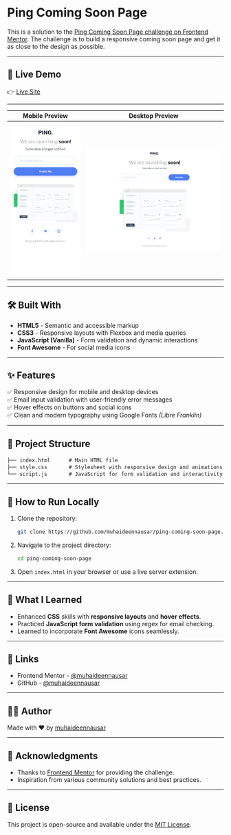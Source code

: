 # Ping Coming Soon Page

This is a solution to the [Ping Coming Soon Page challenge on Frontend Mentor](https://www.frontendmentor.io/challenges/ping-single-column-coming-soon-page-5cadd051fec04111f7b848da). The challenge is to build a responsive coming soon page and get it as close to the design as possible.

---

## 🚀 Live Demo
👉 [Live Site](https://muhaideennausar.github.io/ping-coming-soon-page/)

---

| Mobile Preview | Desktop Preview |
|----------------|-----------------|
| ![Mobile Screenshot](/screenshots/mobile.png) | ![Desktop Screenshot](/screenshots/desktop.png)

---

## 🛠️ Built With
- **HTML5** - Semantic and accessible markup
- **CSS3** - Responsive layouts with Flexbox and media queries
- **JavaScript (Vanilla)** - Form validation and dynamic interactions
- **Font Awesome** - For social media icons

---

## ✨ Features
✅ Responsive design for mobile and desktop devices  
✅ Email input validation with user-friendly error messages  
✅ Hover effects on buttons and social icons  
✅ Clean and modern typography using Google Fonts *(Libre Franklin)*

---

## 📂 Project Structure
```
├── index.html      # Main HTML file
├── style.css       # Stylesheet with responsive design and animations
└── script.js       # JavaScript for form validation and interactivity
```

---

## 🧩 How to Run Locally
1. Clone the repository:
   ```bash
   git clone https://github.com/muhaideennausar/ping-coming-soon-page.git
   ```
2. Navigate to the project directory:
   ```bash
   cd ping-coming-soon-page
   ```
3. Open `index.html` in your browser or use a live server extension.

---

## 📝 What I Learned
- Enhanced **CSS** skills with **responsive layouts** and **hover effects**.
- Practiced **JavaScript form validation** using regex for email checking.
- Learned to incorporate **Font Awesome** icons seamlessly.

---

## 🔗 Links
- Frontend Mentor - [@muhaideennausar](https://www.frontendmentor.io/profile/muhaideennausar)  
- GitHub - [@muhaideennausar](https://github.com/muhaideennausar)

---

## 🧑‍💻 Author
Made with ❤️ by [muhaideennausar](https://github.com/muhaideennausar)

---

## 📢 Acknowledgments
- Thanks to [Frontend Mentor](https://www.frontendmentor.io/) for providing the challenge.
- Inspiration from various community solutions and best practices.

---

## 📃 License
This project is open-source and available under the [MIT License](LICENSE).

